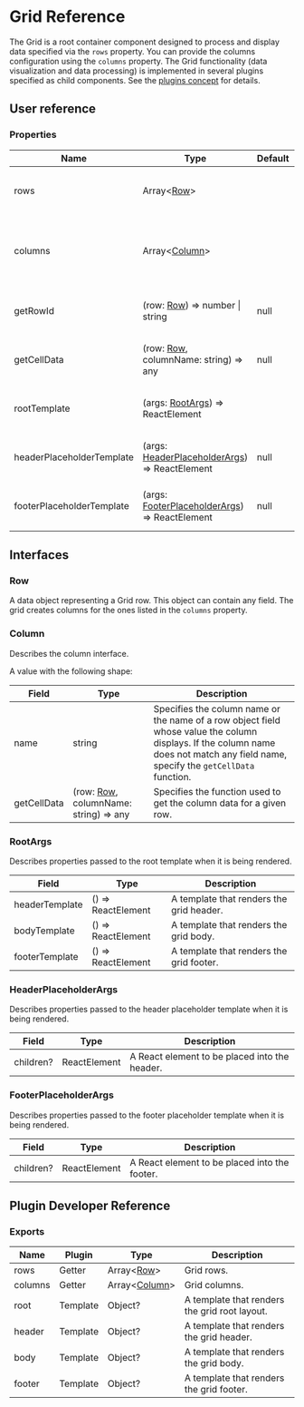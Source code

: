 # Grid Reference

The Grid is a root container component designed to process and display data specified via the `rows` property. You can provide the columns configuration using the `columns` property. The Grid functionality (data visualization and data processing) is implemented in several plugins specified as child components. See the [plugins concept](../README.md#plugins-overview) for details.

## User reference

### Properties

Name | Type | Default | Description
-----|------|---------|------------
rows | Array&lt;[Row](#row)&gt; | | Specifies data to be displayed by the Grid.
columns | Array&lt;[Column](#column)&gt; | | Specifies for which row object fields columns are created.
getRowId | (row: [Row](#row)) => number &#124; string | null | Specifies the function used to get a row ID.
getCellData | (row: [Row](#row), columnName: string) => any | null | Specifies the function used to get a cell data.
rootTemplate | (args: [RootArgs](#root-args)) => ReactElement | | A template rendering the grid root layout.
headerPlaceholderTemplate | (args: [HeaderPlaceholderArgs](#header-placeholder-args)) => ReactElement | null | A template that renders the header placeholder.
footerPlaceholderTemplate | (args: [FooterPlaceholderArgs](#footer-placeholder-args)) => ReactElement | null | A template that renders the footer placeholder.

## Interfaces

### Row

A data object representing a Grid row. This object can contain any field. The grid creates columns for the ones listed in the `columns` property.

### Column

Describes the column interface.

A value with the following shape:

Field | Type | Description
------|------|------------
name | string | Specifies the column name or the name of a row object field whose value the column displays. If the column name does not match any field name, specify the `getCellData` function.
getCellData | (row: [Row](#row), columnName: string) => any | Specifies the function used to get the column data for a given row.

### <a name="root-args"></a>RootArgs

Describes properties passed to the root template when it is being rendered.

Field | Type | Description
------|------|------------
headerTemplate | () => ReactElement | A template that renders the grid header.
bodyTemplate | () => ReactElement | A template that renders the grid body.
footerTemplate | () => ReactElement | A template that renders the grid footer.

### <a name="header-placeholder-args"></a>HeaderPlaceholderArgs

Describes properties passed to the header placeholder template when it is being rendered.

Field | Type | Description
------|------|------------
children? | ReactElement | A React element to be placed into the header.

### <a name="footer-placeholder-args"></a>FooterPlaceholderArgs

Describes properties passed to the footer placeholder template when it is being rendered.

Field | Type | Description
------|------|------------
children? | ReactElement | A React element to be placed into the footer.

## Plugin Developer Reference

### Exports

Name | Plugin | Type | Description
-----|--------|------|------------
rows | Getter | Array&lt;[Row](#row)&gt; | Grid rows.
columns | Getter | Array&lt;[Column](#column)&gt; | Grid columns.
root | Template | Object? | A template that renders the grid root layout.
header | Template | Object? | A template that renders the grid header.
body | Template | Object? | A template that renders the grid body.
footer | Template | Object? | A template that renders the grid footer.
